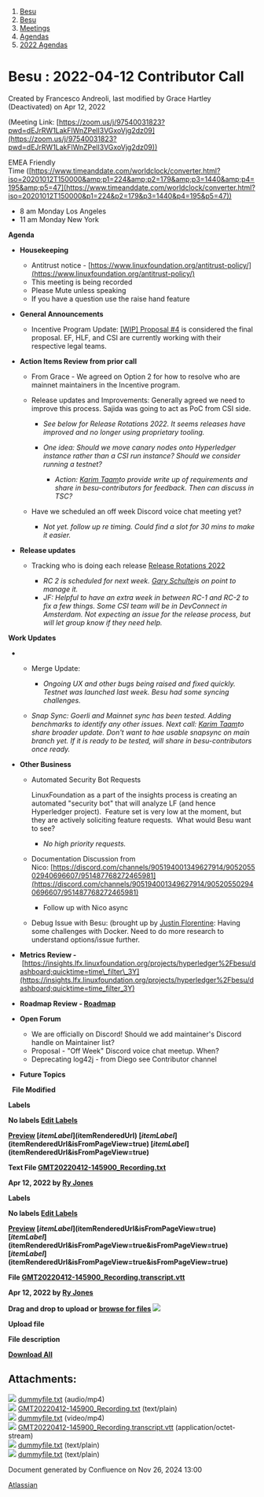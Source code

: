 1. [Besu](index.html)
2. [Besu](Besu_22151173.html)
3. [Meetings](Meetings_22153838.html)
4. [Agendas](Agendas_22153868.html)
5. [2022 Agendas](2022-Agendas_22155133.html)

# Besu : 2022-04-12 Contributor Call

Created by Francesco Andreoli, last modified by Grace Hartley (Deactivated) on Apr 12, 2022

(Meeting Link: ⁨[https://zoom.us/j/97540031823?pwd=dEJrRW1LakFlWnZPelI3VGxoVjg2dz09](https://zoom.us/j/97540031823?pwd=dEJrRW1LakFlWnZPelI3VGxoVjg2dz09))

EMEA Friendly Time ([https://www.timeanddate.com/worldclock/converter.html?iso=20201012T150000&amp;p1=224&amp;p2=179&amp;p3=1440&amp;p4=195&amp;p5=47](https://www.timeanddate.com/worldclock/converter.html?iso=20201012T150000&p1=224&p2=179&p3=1440&p4=195&p5=47))

- 8 am Monday Los Angeles
- 11 am Monday New York

**Agenda**

- **Housekeeping**
  
  - Antitrust notice - [https://www.linuxfoundation.org/antitrust-policy/](https://www.linuxfoundation.org/antitrust-policy/)
  - This meeting is being recorded
  - Please Mute unless speaking
  - If you have a question use the raise hand feature
- **General Announcements**
  
  - Incentive Program Update: [\[WIP\] Proposal #4](22155367.html) is considered the final proposal. EF, HLF, and CSI are currently working with their respective legal teams.
- **Action Items Review from prior call**
  
  - From Grace - We agreed on Option 2 for how to resolve who are mainnet maintainers in the Incentive program.
  - Release updates and Improvements: Generally agreed we need to improve this process. Sajida was going to act as PoC from CSI side. 
    
    - *See below for Release Rotations 2022. It seems releases have improved and no longer using proprietary tooling.*
    - *One idea: Should we move canary nodes onto Hyperledger instance rather than a CSI run instance? Should we consider running a testnet?*
      
      - *Action: [Karim Taam](https://lf-hyperledger.atlassian.net/wiki/people/712020:595ffa36-5d5e-40b6-b7f0-b39c13201928?ref=confluence)to provide write up of requirements and share in besu-contributors for feedback. Then can discuss in TSC?*
  - Have we scheduled an off week Discord voice chat meeting yet?
    
    - *Not yet. follow up re timing. Could find a slot for 30 mins to make it easier.*
- **Release updates**
  
  - Tracking who is doing each release [Release Rotations 2022](https://lf-hyperledger.atlassian.net/wiki/display/BESU/Release+Rotations+2022)
    
    - *RC 2 is scheduled for next week. [Gary Schulte](https://lf-hyperledger.atlassian.net/wiki/people/6047b948b020eb00684030b6?ref=confluence)is on point to manage it.*
    - *JF: Helpful to have an extra week in between RC-1 and RC-2 to fix a few things. Some CSI team will be in DevConnect in Amsterdam. Not expecting an issue for the release process, but will let group know if they need help.*

**Work Updates**

- - Merge Update:
    
    - *Ongoing UX and other bugs being raised and fixed quickly. Testnet was launched last week. Besu had some syncing challenges.*
  - *Snap Sync: Goerli and Mainnet sync has been tested. Adding benchmarks to identify any other issues. Next call: [Karim Taam](https://lf-hyperledger.atlassian.net/wiki/people/712020:595ffa36-5d5e-40b6-b7f0-b39c13201928?ref=confluence)to share broader update. Don't want to hae usable snapsync on main branch yet. If it is ready to be tested, will share in besu-contributors once ready.*
- **Other Business** 
  
  - Automated Security Bot Requests
    
    LinuxFoundation as a part of the insights process is creating an automated "security bot" that will analyze LF (and hence Hyperledger project).  Feature set is very low at the moment, but they are actively soliciting feature requests.  What would Besu want to see?
    
    - *No high priority requests.*
  - Documentation Discussion from Nico: [https://discord.com/channels/905194001349627914/905205502940696607/951487768272465981](https://discord.com/channels/905194001349627914/905205502940696607/951487768272465981)
    
    - Follow up with Nico async
  - Debug Issue with Besu: (brought up by [Justin Florentine](https://lf-hyperledger.atlassian.net/wiki/people/60be12f85c64b100711c51d4?ref=confluence): Having some challenges with Docker. Need to do more research to understand options/issue further.
- **Metrics Review -** [https://insights.lfx.linuxfoundation.org/projects/hyperledger%2Fbesu/dashboard;quicktime=time\_filter\_3Y](https://insights.lfx.linuxfoundation.org/projects/hyperledger%2Fbesu/dashboard;quicktime=time_filter_3Y)
- **Roadmap Review - [Roadmap](https://lf-hyperledger.atlassian.net/wiki/display/BESU/Roadmap)**
- **Open Forum**
  
  - We are officially on Discord! Should we add maintainer's Discord handle on Maintainer list?
  - Proposal - "Off Week" Discord voice chat meetup. When?
  - Deprecating log42j - from Diego see Contributor channel
- **Future Topics**

  **File Modified**

**Labels**

**No labels [Edit Labels](# "Edit Labels")**

**[Preview]() [$itemLabel]($itemRenderedUrl) [$itemLabel]($itemRenderedUrl&isFromPageView=true) [$itemLabel]($itemRenderedUrl&isFromPageView=true)**

**Text File [GMT20220412-145900\_Recording.txt](attachments/22155461/22155548.txt "Download")**

**Apr 12, 2022 by [Ry Jones](/wiki/people/557058:078cecfc-fb17-4d9a-8759-b5b74efa6850)**

**Labels**

**No labels [Edit Labels](# "Edit Labels")**

**[Preview]() [$itemLabel]($itemRenderedUrl&isFromPageView=true) [$itemLabel]($itemRenderedUrl&isFromPageView=true&isFromPageView=true) [$itemLabel]($itemRenderedUrl&isFromPageView=true&isFromPageView=true)**

**File [GMT20220412-145900\_Recording.transcript.vtt](attachments/22155461/22155549.vtt "Download")**

**Apr 12, 2022 by [Ry Jones](/wiki/people/557058:078cecfc-fb17-4d9a-8759-b5b74efa6850)**

**Drag and drop to upload or [browse for files]() ![](images/icons/wait.gif)**

**Upload file**

**File description**

**[Download All](/wiki/download/all_attachments?pageId=22155461 "Download all the latest versions of attachments on this page as single zip file.")**

## Attachments:

![](images/icons/bullet_blue.gif) [dummyfile.txt](attachments/22155461/22156945.txt) (audio/mp4)  
![](images/icons/bullet_blue.gif) [GMT20220412-145900\_Recording.txt](attachments/22155461/22155548.txt) (text/plain)  
![](images/icons/bullet_blue.gif) [dummyfile.txt](attachments/22155461/22156984.txt) (video/mp4)  
![](images/icons/bullet_blue.gif) [GMT20220412-145900\_Recording.transcript.vtt](attachments/22155461/22155549.vtt) (application/octet-stream)  
![](images/icons/bullet_blue.gif) [dummyfile.txt](attachments/22155461/22155546.txt) (text/plain)  
![](images/icons/bullet_blue.gif) [dummyfile.txt](attachments/22155461/22155547.txt) (text/plain)

Document generated by Confluence on Nov 26, 2024 13:00

[Atlassian](http://www.atlassian.com/)
